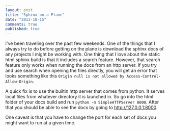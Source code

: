 ```yaml
---
layout: post
title: "Sphinx on a Plane"
date: "2013-10-15"
comments: true
published: true
---
```

I've been traveling over the past few weekends. One of the things that I always try to do before getting on the plane is download the sphinx docs of any projects I might be working with. One thing that I love about the static html sphinx build is that it includes a search feature. However, that search feature only works when running the docs from an http server. If you try and use search when opening the files directly, you will get an error that looks something like this `Origin null is not allowed by Access-Control-Allow-Origin`.

A quick fix is to use the builtin http server that comes from python. It serves local files from whatever directory it is launched in. So go into the html folder of your docs build and run `python -m SimpleHTTPServer 8000`. After that you should be able to see the docs by going to http://127.0.0.1:8000. 

One caveat is that you have to change the port for each set of docs you might want to run at a given time.